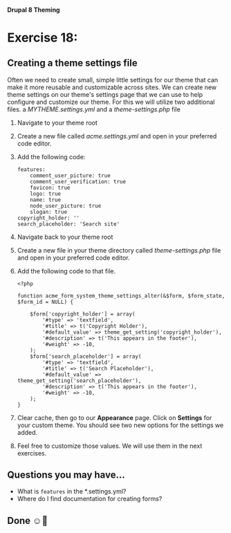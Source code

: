 #### Drupal 8 Theming

# Exercise 18: 

## Creating a theme settings file

Often we need to create small, simple little settings for our theme that can make it more reusable and customizable across sites. We can create new theme settings on our theme's settings page that we can use to help configure and customize our theme.
For this we will utilize two additional files. a _MYTHEME.settings.yml_ and a _theme-settings.php_ file

1. Navigate to your theme root

2. Create a new file called _acme.settings.yml_ and open in your preferred code editor.

3. Add the following code:

	```
	features:
  		comment_user_picture: true
   		comment_user_verification: true
   		favicon: true
   		logo: true
   		name: true
   		node_user_picture: true
   		slogan: true
	copyright_holder: ''
	search_placeholder: 'Search site'
	```

4. Navigate back to your theme root

5. Create a new file in your theme directory called _theme-settings.php_ file and open in your preferred code editor.

6. Add the following code to that file.
	
	```
	<?php
	
	function acme_form_system_theme_settings_alter(&$form, $form_state, $form_id = NULL) {

		$form['copyright_holder'] = array(
       		'#type' => 'textfield',
       		'#title' => t('Copyright Holder'),
       		'#default_value' => theme_get_setting('copyright_holder'),
       		'#description' => t('This appears in the footer'),
       		'#weight' => -10,
   		);
   		$form['search_placeholder'] = array(
       		'#type' => 'textfield',
       		'#title' => t('Search Placeholder'),
       		'#default_value' => theme_get_setting('search_placeholder'),
       		'#description' => t('This appears in the footer'),
       		'#weight' => -10,
   		);
	}
	```
      
7. Clear cache, then go to our **Appearance** page. Click on **Settings** for your custom theme. You should see two new options for the settings we added. 

8. Feel free to customize those values. We will use them in the next exercises.

## Questions you may have...
+ What is `features` in the *.settings.yml?
+ Where do I find documentation for creating forms?


## Done ☺